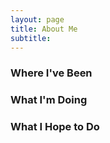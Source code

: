 ```yaml
---
layout: page
title: About Me
subtitle: 
---
```


### Where I've Been

### What I'm Doing

### What I Hope to Do
